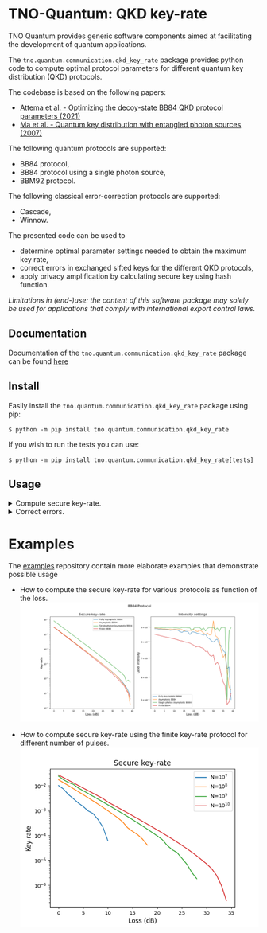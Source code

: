 # TNO-Quantum: QKD key-rate

TNO Quantum provides generic software components aimed at facilitating the development of quantum applications.

The `tno.quantum.communication.qkd_key_rate` package provides python code to compute optimal protocol parameters for different quantum key distribution (QKD) protocols.

The codebase is based on the following papers:

- [Attema et al. - Optimizing the decoy-state BB84 QKD protocol parameters (2021)](https://doi.org/10.1007/s11128-021-03078-0)
- [Ma et al. - Quantum key distribution with entangled photon sources (2007)](http://doi.org/10.1103/PhysRevA.76.012307)


The following quantum protocols are supported:

- BB84 protocol,
- BB84 protocol using a single photon source,
- BBM92 protocol.

The following classical error-correction protocols are supported:

- Cascade,
- Winnow.

The presented code can be used to

- determine optimal parameter settings needed to obtain the maximum key rate, 
- correct errors in exchanged sifted keys for the different QKD protocols,
- apply privacy amplification by calculating secure key using hash function. 

*Limitations in (end-)use: the content of this software package may solely be used for applications that comply with international export control laws.*

## Documentation

Documentation of the `tno.quantum.communication.qkd_key_rate` package can be found [here](https://tno-quantum.github.io/communication.qkd_key_rate/)

## Install

Easily install the `tno.quantum.communication.qkd_key_rate` package using pip:
```console
$ python -m pip install tno.quantum.communication.qkd_key_rate
```

If you wish to run the tests you can use:
```console
$ python -m pip install tno.quantum.communication.qkd_key_rate[tests]
```

## Usage

<details>
  <summary>Compute secure key-rate.</summary>
The following code demonstrates how the BB84 protocol can be used to calculate optimal key-rate for a specific detector.

```python
from tno.quantum.communication.qkd_key_rate.protocols.quantum.bb84 import (
   BB84FullyAsymptoticKeyRateEstimate,
)
from tno.quantum.communication.qkd_key_rate.test.conftest import standard_detector

detector = standard_detector.customise(
    dark_count_rate=6e-7,
    polarization_drift=0.0707,
    error_detector=5e-3,
    efficiency_detector=0.1,
)

fully_asymptotic_key_rate = BB84FullyAsymptoticKeyRateEstimate(detector=detector)
mu, rate = fully_asymptotic_key_rate.optimize_rate(attenuation=0.2)
```
</details>

<details>
  <summary>Correct errors.</summary>
The following example demonstrates usage of the Winnow error correction protocol.

```python
import numpy as np

from tno.quantum.communication.qkd_key_rate.base import Message, Permutations, Schedule
from tno.quantum.communication.qkd_key_rate.protocols.classical.winnow import (
   WinnowCorrector,
   WinnowReceiver,
   WinnowSender,
)

error_rate = 0.05
message_length = 10000
input_message = Message.random_message(message_length=message_length)
error_message = Message(
   [x if np.random.rand() > error_rate else 1 - x for x in input_message]
)
schedule = Schedule.schedule_from_error_rate(error_rate=error_rate)
number_of_passes = np.sum(schedule.schedule)
permutations = Permutations.random_permutation(
   number_of_passes=number_of_passes, message_size=message_length
)

alice = WinnowSender(
   message=input_message, permutations=permutations, schedule=schedule
)
bob = WinnowReceiver(
   message=error_message, permutations=permutations, schedule=schedule
)
corrector = WinnowCorrector(alice=alice, bob=bob)
summary = corrector.correct_errors()
```
</details>

# Examples
The [examples](https://github.com/TNO-Quantum/examples) repository contain more elaborate examples that demonstrate possible usage

- How to compute the secure key-rate for various protocols as function of the loss. 
![BB84 protocols](./images/bb84_key_rate.png)

- How to compute secure key-rate using the finite key-rate protocol for different number of pulses.
![Example image](./images/finite_key_rate.png)
